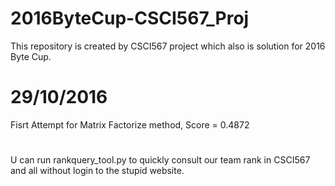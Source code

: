 # 2016ByteCup-CSCI567_Proj
This repository is created by CSCI567 project which also is solution for 2016 Byte Cup.

# 29/10/2016
Fisrt Attempt for Matrix Factorize method, Score = 0.4872
#
U can run rankquery_tool.py to quickly consult our team rank in CSCI567 and all without login to the stupid website.
